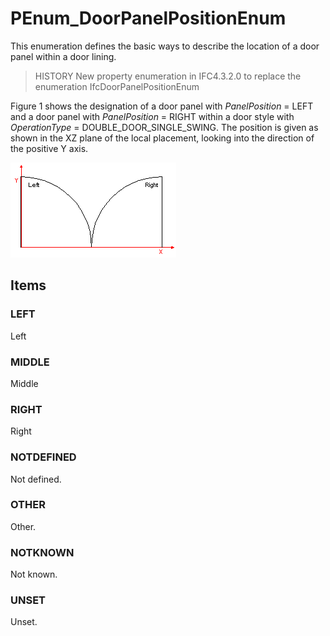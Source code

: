 # PEnum_DoorPanelPositionEnum

This enumeration defines the basic ways to describe the location of a door panel within a door lining.

> HISTORY New property enumeration in IFC4.3.2.0 to replace the enumeration IfcDoorPanelPositionEnum

Figure 1 shows the designation of a door panel with _PanelPosition_ = LEFT and a door panel with _PanelPosition_ = RIGHT within a door style with _OperationType_ = DOUBLE_DOOR_SINGLE_SWING. The position is given as shown in the XZ plane of the local placement, looking into the direction of the positive Y axis.

![Door panel positions](../../../../figures/ifcdoorpanelpositionenum-fig01.gif "Figure 1 &mdash; Door panel positions")

## Items

### LEFT
Left

### MIDDLE
Middle

### RIGHT
Right

### NOTDEFINED
Not defined.

### OTHER 	

Other.

### NOTKNOWN 	

Not known.

### UNSET 	

Unset.
